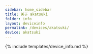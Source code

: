 ```yaml
---
sidebar: home_sidebar
title: 关于 akatsuki
folder: info
layout: deviceinfo
permalink: /devices/akatsuki/
device: akatsuki
---
```

{% include templates/device_info.md %}

